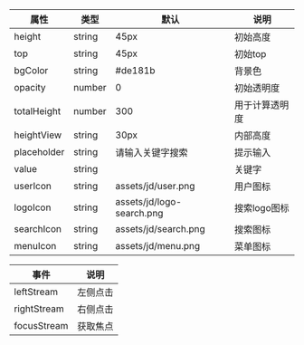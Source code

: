 

| 属性          | 类型     | 默认                        | 说明       |
|-------------|--------|---------------------------|----------|
| height      | string | 45px                      | 初始高度     |
| top         | string | 45px                      | 初始top    |
| bgColor     | string | #de181b                   | 背景色      |
| opacity     | number | 0                         | 初始透明度    |
| totalHeight | number | 300                       | 用于计算透明度  |
| heightView  | string | 30px                      | 内部高度     |
| placeholder | string | 请输入关键字搜索                  | 提示输入     |
| value       | string |                           | 关键字      |
| userIcon    | string | assets/jd/user.png        | 用户图标     |
| logoIcon    | string | assets/jd/logo-search.png | 搜索logo图标 |
| searchIcon  | string | assets/jd/search.png      | 搜索图标     |
| menuIcon    | string | assets/jd/menu.png        | 菜单图标     |

| 事件          | 说明   |
|-------------|------|
| leftStream  | 左侧点击 |
| rightStream | 右侧点击 |
| focusStream | 获取焦点 |

